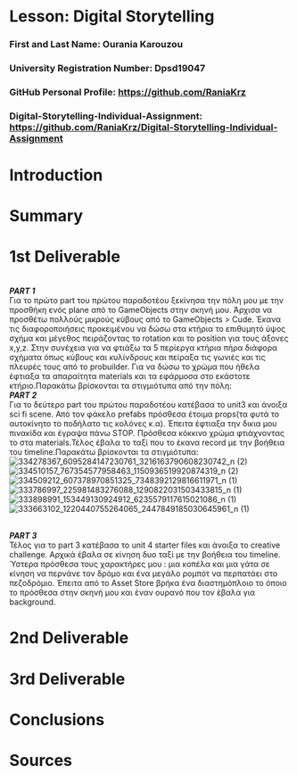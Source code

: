 # Lesson: Digital Storytelling

### First and Last Name: Ourania Karouzou 
### University Registration Number: Dpsd19047
### GitHub Personal Profile: https://github.com/RaniaKrz 
### Digital-Storytelling-Individual-Assignment: https://github.com/RaniaKrz/Digital-Storytelling-Individual-Assignment

# Introduction



# Summary


# 1st Deliverable
<br>***PART 1***
<br>Για το πρώτο part του πρώτου παραδοτέου ξεκίνησα την πόλη μου με την προσθήκη ενός plane από το GameObjects στην σκηνή μου. Άρχισα να προσθέτω πολλούς μικρούς κύβους από το GameObjects > Cude. Έκανα τις διαφοροποιήσεις προκειμένου να δώσω στα κτήρια το επιθυμητό ύψος σχήμα και μέγεθος πειράζοντας το rotation και το position για τους άξονες x,y,z. Στην συνέχεια για να φτιάξω τα 5 περίεργα κτήρια πήρα διάφορα σχήματα όπως κύβους και κυλίνδρους  και πείραξα τις γωνιές και τις πλευρές τους από το probuilder. Για να δώσω το χρώμα που ήθελα έφτιαξα τα απαραίτητα materials και τα εφάρμοσα στο εκάστοτε κτήριο.Παρακάτω βρίσκονται τα στιγμιότυπα από την πόλη:
<br>***PART 2***
<br>Για το δεύτερο part του πρώτου παραδοτέου κατέβασα το unit3 και άνοιξα sci fi scene. Από τον φάκελο prefabs πρόσθεσα έτοιμα props(τα φυτά το αυτοκίνητο το ποδήλατο τις κολόνες κ.α). Έπειτα έφτιαξα την δικια μου πινακίδα και έγραψα πάνω STOP. Πρόσθεσα κόκκινο χρώμα φτιάχνοντας το στα materials.Τέλος έβαλα το ταξί που το έκανα record με την βοήθεια του timeline.Παρακάτω βρίσκονται τα στιγμιότυπα:
<br>![334278367_6095284147230761_3216163790608230742_n (2)](https://user-images.githubusercontent.com/101419070/226458137-0a6fcdf6-ac6c-4dd6-bbeb-f7a41b0948d7.png)
![334510157_767354577958463_1150936519920874319_n (2)](https://user-images.githubusercontent.com/101419070/226458188-7161ea8d-a493-46df-9022-7bd9b838c52c.png)
![334509212_607378970851325_7348392129816611971_n (1)](https://user-images.githubusercontent.com/101419070/226458238-f9f6c2f7-5876-4d70-ac5e-f0bbd4c28008.png)
![333786997_225981483276088_1290822031503433815_n (1)](https://user-images.githubusercontent.com/101419070/226458273-a376b7d1-0015-4894-a79e-fa5273ee67e5.png)
![333898991_153449130924912_6235579117615021086_n (1)](https://user-images.githubusercontent.com/101419070/226458320-48b0a683-6d24-4493-97aa-87ef403638db.png)
![333663102_1220440755264065_2447849185030645961_n (1)](https://user-images.githubusercontent.com/101419070/226458355-6c630e1d-7e3d-4bae-99d4-710848743f0a.png)

<br>***PART 3***
<br>Τέλος για το part 3 κατέβασα το unit 4 starter files και άνοιξα το creative challenge. Αρχικά έβαλα σε κίνηση δυο ταξί με την βοήθεια του timeline. Ύστερα πρόσθεσα τους χαρακτήρες μου : μια κοπέλα και μια γάτα σε κίνηση να περνάνε τον δρόμο και ένα μεγάλο ρομπότ να περπατάει στο πεζοδρόμιο. Έπειτα από το Asset Store βρήκα ένα διαστημόπλοιο το όποιο το πρόσθεσα στην σκηνή μου και έναν ουρανό που τον έβαλα για background.
# 2nd Deliverable


# 3rd Deliverable 


# Conclusions


# Sources
